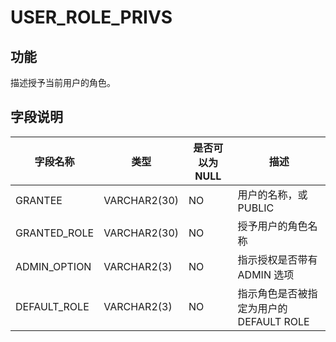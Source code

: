 USER_ROLE_PRIVS 
====================================



功能 
-----------

描述授予当前用户的角色。

字段说明 
-------------



|   **字段名称**   |    **类型**    | **是否可以为 NULL** |           **描述**           |
|--------------|--------------|----------------|----------------------------|
| GRANTEE      | VARCHAR2(30) | NO             | 用户的名称，或 PUBLIC             |
| GRANTED_ROLE | VARCHAR2(30) | NO             | 授予用户的角色名称                  |
| ADMIN_OPTION | VARCHAR2(3)  | NO             | 指示授权是否带有 ADMIN 选项          |
| DEFAULT_ROLE | VARCHAR2(3)  | NO             | 指示角色是否被指定为用户的 DEFAULT ROLE |


